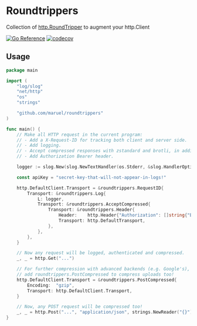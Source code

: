 # Roundtrippers

Collection of [http.RoundTripper](https://pkg.go.dev/net/http#RoundTripper) to
augment your http.Client

[![Go Reference](https://pkg.go.dev/badge/github.com/maruel/roundtrippers/.svg)](https://pkg.go.dev/github.com/maruel/roundtrippers/)
[![codecov](https://codecov.io/gh/maruel/roundtrippers/graph/badge.svg?token=EMMCJD4TG4)](https://codecov.io/gh/maruel/roundtrippers)


## Usage

```go
package main 

import (
	"log/slog"
	"net/http"
	"os"
	"strings"

	"github.com/maruel/roundtrippers"
)

func main() {
	// Make all HTTP request in the current program:
	// - Add a X-Request-ID for tracking both client and server side.
	// - Add logging.
	// - Accept compressed responses with zstandard and brotli, in addition to gzip.
	// - Add Authorization Bearer header.

	logger := slog.New(slog.NewTextHandler(os.Stderr, &slog.HandlerOptions{Level: slog.LevelDebug}))

	const apiKey = "secret-key-that-will-not-appear-in-logs!"

	http.DefaultClient.Transport = &roundtrippers.RequestID{
		Transport: &roundtrippers.Log{
			L: logger,
			Transport: &roundtrippers.AcceptCompressed{
				Transport: &roundtrippers.Header{
					Header:    http.Header{"Authorization": []string{"Bearer " + apiKey}},
					Transport: http.DefaultTransport,
				},
			},
		},
	}

	// Now any request will be logged, authenticated and compressed.
	_, _ = http.Get("...")

	// For further compression with advanced backends (e.g. Google's), you can
	// add roundtrippers.PostCompressed to compress uploads too!
	http.DefaultClient.Transport = &roundtrippers.PostCompressed{
		Encoding:  "gzip",
		Transport: http.DefaultClient.Transport,
	}

	// Now, any POST request will be compressed too!
	_, _ = http.Post("...", "application/json", strings.NewReader("{}"))
}
```

